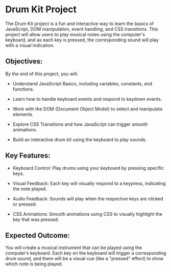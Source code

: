# Drum Kit Project

The Drum Kit project is a fun and interactive way to learn the basics of JavaScript, DOM manipulation, event handling, and CSS transitions. This project will allow users to play musical notes using the computer's keyboard, and as each key is pressed, the corresponding sound will play with a visual indication.

## Objectives:
By the end of this project, you will:

- Understand JavaScript Basics, including variables, constants, and functions.

- Learn how to handle keyboard events and respond to keydown events.

- Work with the DOM (Document Object Model) to select and manipulate elements.

- Explore CSS Transitions and how JavaScript can trigger smooth animations.

- Build an interactive drum kit using the keyboard to play sounds.

## Key Features:

- Keyboard Control: Play drums using your keyboard by pressing specific keys.

- Visual Feedback: Each key will visually respond to a keypress, indicating the note played.

- Audio Feedback: Sounds will play when the respective keys are clicked or pressed.

- CSS Animations: Smooth animations using CSS to visually highlight the key that was pressed.

## Expected Outcome:

You will create a musical instrument that can be played using the computer’s keyboard. Each key on the keyboard will trigger a corresponding drum sound, and there will be a visual cue (like a "pressed" effect) to show which note is being played.